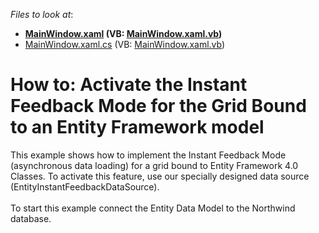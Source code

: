 <!-- default file list -->
*Files to look at*:

* **[MainWindow.xaml](./CS/dxSample-InstanceFeedbackMode/MainWindow.xaml) (VB: [MainWindow.xaml.vb](./VB/dxSample-InstanceFeedbackMode/MainWindow.xaml.vb))**
* [MainWindow.xaml.cs](./CS/dxSample-InstanceFeedbackMode/MainWindow.xaml.cs) (VB: [MainWindow.xaml.vb](./VB/dxSample-InstanceFeedbackMode/MainWindow.xaml.vb))
<!-- default file list end -->
# How to: Activate the Instant Feedback Mode for the Grid Bound to an Entity Framework model


<p>This example shows how to implement the Instant Feedback Mode (asynchronous data loading) for a grid bound to Entity Framework 4.0 Classes. To activate this feature, use our specially designed data source (EntityInstantFeedbackDataSource).<br /><br />To start this example connect the Entity Data Model to the Northwind database.</p>

<br/>


